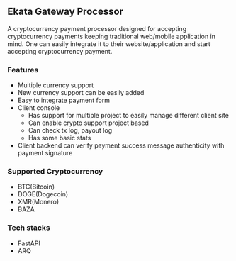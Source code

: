 ## Ekata Gateway Processor

A cryptocurrency payment processor designed for accepting cryptocurrency payments keeping traditional web/mobile application in mind.
One can easily integrate it to their website/application and start accepting cryptocurrency payment.

### Features

- Multiple currency support
- New currency support can be easily added
- Easy to integrate payment form
- Client console
  - Has support for multiple project to easily manage different client site
  - Can enable crypto support project based
  - Can check tx log, payout log
  - Has some basic stats
- Client backend can verify payment success message authenticity with payment signature

### Supported Cryptocurrency

- BTC(Bitcoin)
- DOGE(Dogecoin)
- XMR(Monero)
- BAZA

### Tech stacks

- FastAPI
- ARQ
